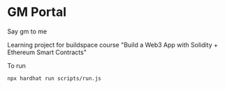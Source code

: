 # GM Portal

Say gm to me

Learning project for buildspace course "Build a Web3 App with Solidity + Ethereum Smart Contracts"

To run

```shell
npx hardhat run scripts/run.js
```
